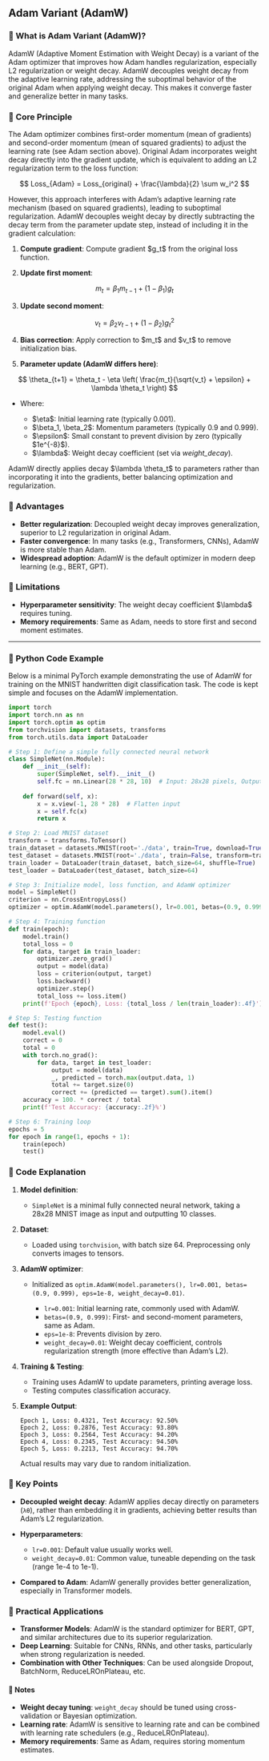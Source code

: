 
## Adam Variant (AdamW)

### 📖 What is Adam Variant (AdamW)?

AdamW (Adaptive Moment Estimation with Weight Decay) is a variant of the Adam optimizer that improves how Adam handles regularization, especially L2 regularization or weight decay. AdamW decouples weight decay from the adaptive learning rate, addressing the suboptimal behavior of the original Adam when applying weight decay. This makes it converge faster and generalize better in many tasks.

### 📖 Core Principle

The Adam optimizer combines first-order momentum (mean of gradients) and second-order momentum (mean of squared gradients) to adjust the learning rate (see Adam section above). Original Adam incorporates weight decay directly into the gradient update, which is equivalent to adding an L2 regularization term to the loss function:

$$
Loss_{Adam} = Loss_{original} + \frac{\lambda}{2} \sum w_i^2
$$

However, this approach interferes with Adam’s adaptive learning rate mechanism (based on squared gradients), leading to suboptimal regularization.
AdamW decouples weight decay by directly subtracting the decay term from the parameter update step, instead of including it in the gradient calculation:

1. **Compute gradient**: Compute gradient \$g\_t\$ from the original loss function.

2. **Update first moment**:

$$
m_t = \beta_1 m_{t-1} + (1 - \beta_1) g_t
$$

3. **Update second moment**:

$$
v_t = \beta_2 v_{t-1} + (1 - \beta_2) g_t^2
$$

4. **Bias correction**: Apply correction to \$m\_t\$ and \$v\_t\$ to remove initialization bias.

5. **Parameter update (AdamW differs here)**:

$$
\theta_{t+1} = \theta_t - \eta \left( \frac{m_t}{\sqrt{v_t} + \epsilon} + \lambda \theta_t \right)
$$

* Where:

  * \$\eta\$: Initial learning rate (typically 0.001).
  * \$\beta\_1, \beta\_2\$: Momentum parameters (typically 0.9 and 0.999).
  * \$\epsilon\$: Small constant to prevent division by zero (typically \$1e^{-8}\$).
  * \$\lambda\$: Weight decay coefficient (set via *weight\_decay*).

AdamW directly applies decay \$\lambda \theta\_t\$ to parameters rather than incorporating it into the gradients, better balancing optimization and regularization.

### 📖 Advantages

* **Better regularization**: Decoupled weight decay improves generalization, superior to L2 regularization in original Adam.
* **Faster convergence**: In many tasks (e.g., Transformers, CNNs), AdamW is more stable than Adam.
* **Widespread adoption**: AdamW is the default optimizer in modern deep learning (e.g., BERT, GPT).

### 📖 Limitations

* **Hyperparameter sensitivity**: The weight decay coefficient \$\lambda\$ requires tuning.
* **Memory requirements**: Same as Adam, needs to store first and second moment estimates.

---

### 📖 Python Code Example

Below is a minimal PyTorch example demonstrating the use of AdamW for training on the MNIST handwritten digit classification task. The code is kept simple and focuses on the AdamW implementation.

```python
import torch
import torch.nn as nn
import torch.optim as optim
from torchvision import datasets, transforms
from torch.utils.data import DataLoader

# Step 1: Define a simple fully connected neural network
class SimpleNet(nn.Module):
    def __init__(self):
        super(SimpleNet, self).__init__()
        self.fc = nn.Linear(28 * 28, 10)  # Input: 28x28 pixels, Output: 10 classes
    
    def forward(self, x):
        x = x.view(-1, 28 * 28)  # Flatten input
        x = self.fc(x)
        return x

# Step 2: Load MNIST dataset
transform = transforms.ToTensor()
train_dataset = datasets.MNIST(root='./data', train=True, download=True, transform=transform)
test_dataset = datasets.MNIST(root='./data', train=False, transform=transform)
train_loader = DataLoader(train_dataset, batch_size=64, shuffle=True)
test_loader = DataLoader(test_dataset, batch_size=64)

# Step 3: Initialize model, loss function, and AdamW optimizer
model = SimpleNet()
criterion = nn.CrossEntropyLoss()
optimizer = optim.AdamW(model.parameters(), lr=0.001, betas=(0.9, 0.999), eps=1e-8, weight_decay=0.01)

# Step 4: Training function
def train(epoch):
    model.train()
    total_loss = 0
    for data, target in train_loader:
        optimizer.zero_grad()
        output = model(data)
        loss = criterion(output, target)
        loss.backward()
        optimizer.step()
        total_loss += loss.item()
    print(f'Epoch {epoch}, Loss: {total_loss / len(train_loader):.4f}')

# Step 5: Testing function
def test():
    model.eval()
    correct = 0
    total = 0
    with torch.no_grad():
        for data, target in test_loader:
            output = model(data)
            _, predicted = torch.max(output.data, 1)
            total += target.size(0)
            correct += (predicted == target).sum().item()
    accuracy = 100. * correct / total
    print(f'Test Accuracy: {accuracy:.2f}%')

# Step 6: Training loop
epochs = 5
for epoch in range(1, epochs + 1):
    train(epoch)
    test()
```


### 📖 Code Explanation

1. **Model definition**:

   * `SimpleNet` is a minimal fully connected neural network, taking a 28x28 MNIST image as input and outputting 10 classes.

2. **Dataset**:

   * Loaded using `torchvision`, with batch size 64. Preprocessing only converts images to tensors.

3. **AdamW optimizer**:

   * Initialized as `optim.AdamW(model.parameters(), lr=0.001, betas=(0.9, 0.999), eps=1e-8, weight_decay=0.01)`.

     * `lr=0.001`: Initial learning rate, commonly used with AdamW.
     * `betas=(0.9, 0.999)`: First- and second-moment parameters, same as Adam.
     * `eps=1e-8`: Prevents division by zero.
     * `weight_decay=0.01`: Weight decay coefficient, controls regularization strength (more effective than Adam’s L2).

4. **Training & Testing**:

   * Training uses AdamW to update parameters, printing average loss.
   * Testing computes classification accuracy.

5. **Example Output**:

   ```
   Epoch 1, Loss: 0.4321, Test Accuracy: 92.50%
   Epoch 2, Loss: 0.2876, Test Accuracy: 93.80%
   Epoch 3, Loss: 0.2564, Test Accuracy: 94.20%
   Epoch 4, Loss: 0.2345, Test Accuracy: 94.50%
   Epoch 5, Loss: 0.2213, Test Accuracy: 94.70%
   ```

   Actual results may vary due to random initialization.



### 📖 Key Points

* **Decoupled weight decay**: AdamW applies decay directly on parameters (`λθ`), rather than embedding it in gradients, achieving better results than Adam’s L2 regularization.
* **Hyperparameters**:

  * `lr=0.001`: Default value usually works well.
  * `weight_decay=0.01`: Common value, tuneable depending on the task (range 1e-4 to 1e-1).
* **Compared to Adam**: AdamW generally provides better generalization, especially in Transformer models.



### 📖 Practical Applications

* **Transformer Models**: AdamW is the standard optimizer for BERT, GPT, and similar architectures due to its superior regularization.
* **Deep Learning**: Suitable for CNNs, RNNs, and other tasks, particularly when strong regularization is needed.
* **Combination with Other Techniques**: Can be used alongside Dropout, BatchNorm, ReduceLROnPlateau, etc.

#### 📖 Notes

* **Weight decay tuning**: `weight_decay` should be tuned using cross-validation or Bayesian optimization.
* **Learning rate**: AdamW is sensitive to learning rate and can be combined with learning rate schedulers (e.g., ReduceLROnPlateau).
* **Memory requirements**: Same as Adam, requires storing momentum estimates.

